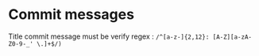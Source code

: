 # Commit messages

Title commit message must be verify regex : `/^[a-z-]{2,12}: [A-Z][a-zA-Z0-9-_' \.]+$/)`
